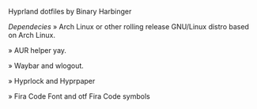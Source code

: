 Hyprland dotfiles by Binary Harbinger

*Dependecies*
  » Arch Linux or other rolling release GNU/Linux distro based on Arch Linux.

  » AUR helper yay.

  » Waybar and wlogout.

  » Hyprlock and Hyprpaper

  » Fira Code Font and otf Fira Code symbols
